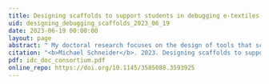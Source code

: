 ```yaml
---
title: Designing scaffolds to support students in debugging e-textiles
uid: designing_debugging_scaffolds_2023_06_19
date: 2023-06-19 00:00:00
layout: page
abstract: " My doctoral research focuses on the design of tools that scaffold the debugging process for students crafting e-textiles, a type of physical computing where circuits are woven together with conductive thread and textile fabrics. While this can be a creative medium for children to learn and experience computing, they struggle with locating errors in this mixed hardware/software environment - is the LED not turning on due to a fault in the circuit, an issue within the code, or some combination of the two? To address this issue, my study will follow a Design-Based Research approach to investigate and iterate on the design of debugging scaffolds. My primary scaffold is Circuit Check, an interactive web-based debugger that enables students to easily observe and test their hardware components. Preliminary findings from classroom observations have shown both the strong need for, and benefits of, Circuit Check’s approach of supporting debugging through system exploration."
citation: "<b>Michael Schneider</b>. 2023. Designing scaffolds to support students in debugging e-textiles. In Proceedings of the 22nd Annual ACM Interaction Design and Children Conference (IDC '23). Association for Computing Machinery, New York, NY, USA, 766–768."
pdf: idc_doc_consortium.pdf
online_repo: https://doi.org/10.1145/3585088.3593925
---
```

